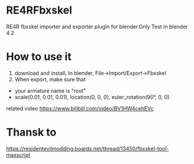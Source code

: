 # RE4RFbxskel
 RE4R fbxskel importer and exporter plugin for blender.Only Test in blender 4.2

# How to use it
1. download and install, In blender, File->Import/Export->Fbxskel
2. When export, make sure that
* your armature name is "root"
* scale(0.01, 0.01, 0.01), location(0, 0, 0), euler_rotation(90°, 0, 0)

related video
https://www.bilibili.com/video/BV1HW4cehEVc

# Thansk to
https://residentevilmodding.boards.net/thread/13450/fbxskel-tool-maxscript